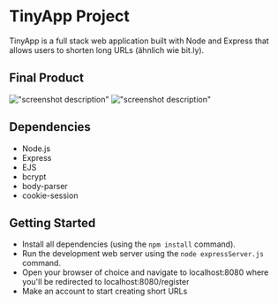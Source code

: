 # TinyApp Project

TinyApp is a full stack web application built with Node and Express that allows users to shorten long URLs (ähnlich wie bit.ly).

## Final Product

!["screenshot description"](#)
!["screenshot description"](#)

## Dependencies

- Node.js
- Express
- EJS
- bcrypt
- body-parser
- cookie-session

## Getting Started

- Install all dependencies (using the `npm install` command).
- Run the development web server using the `node expressServer.js` command.
- Open your browser of choice and navigate to localhost:8080 where you'll be redirected to localhost:8080/register
- Make an account to start creating short URLs